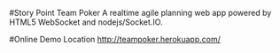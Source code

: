 #Story Point Team Poker
A realtime agile planning web app powered by HTML5 WebSocket and nodejs/Socket.IO.

#Online Demo Location
<http://teampoker.herokuapp.com/>
